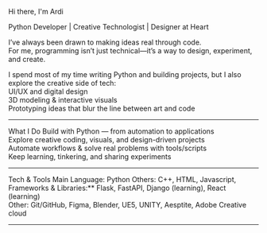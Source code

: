 Hi there, I'm Ardi 

Python Developer | Creative Technologist | Designer at Heart

I’ve always been drawn to making ideas real through code.  
For me, programming isn’t just technical—it’s a way to design, experiment, and create.  

I spend most of my time writing Python and building projects, but I also explore the creative side of tech:  
UI/UX and digital design  
3D modeling & interactive visuals  
Prototyping ideas that blur the line between art and code  

---

What I Do
Build with Python — from automation to applications  
Explore creative coding, visuals, and design-driven projects  
Automate workflows & solve real problems with tools/scripts  
Keep learning, tinkering, and sharing experiments  

---

Tech & Tools
Main Language: Python
Others: C++, HTML, Javascript, 
Frameworks & Libraries:** Flask, FastAPI, Django (learning), React (learning)  
Other: Git/GitHub, Figma, Blender, UE5, UNITY, Aesptite, Adobe Creative cloud    

---


